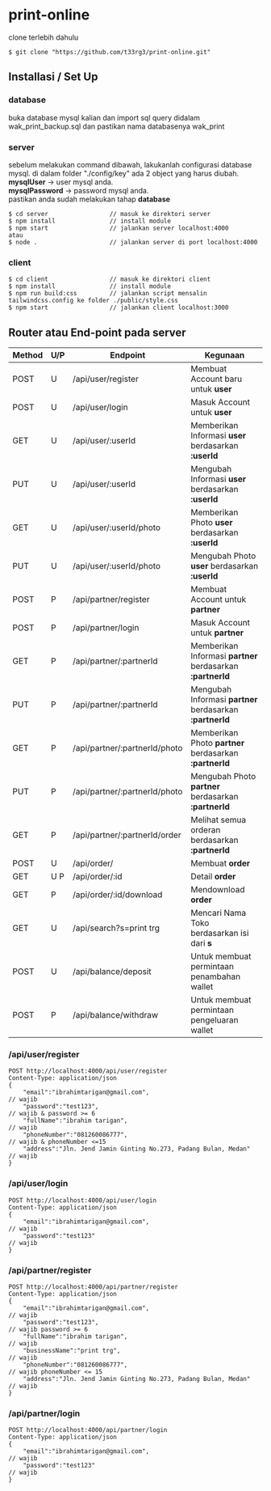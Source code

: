 # print-online
clone terlebih dahulu
```
$ git clone "https://github.com/t33rg3/print-online.git"
```

## Installasi / Set Up

### database
buka database mysql kalian dan import sql query didalam wak_print_backup.sql dan 
pastikan nama databasenya wak_print

### server
sebelum melakukan command dibawah, lakukanlah configurasi database mysql.
di dalam folder "./config/key" ada 2 object yang harus diubah.    
**mysqlUser** -> user mysql anda.  
**mysqlPassword** -> password mysql anda.  
pastikan anda sudah melakukan tahap **database**
```
$ cd server                 // masuk ke direktori server
$ npm install               // install module
$ npm start                 // jalankan server localhost:4000
atau
$ node .                    // jalankan server di port localhost:4000
```

### client
```
$ cd client                 // masuk ke direktori client
$ npm install               // install module
$ npm run build:css         // jalankan script mensalin tailwindcss.config ke folder ./public/style.css
$ npm start                 // jalankan client localhost:3000
```

## Router atau End-point pada server
| Method    | U/P | Endpoint                      | Kegunaan                                                    |
|-----------|-----|-------------------------------|-------------------------------------------------------------|
| POST      |  U  | /api/user/register            | Membuat Account baru untuk **user**                         |
| POST      |  U  | /api/user/login               | Masuk Account untuk **user**                                |
| GET       |  U  | /api/user/:userId             | Memberikan Informasi **user** berdasarkan **:userId**       |
| PUT       |  U  | /api/user/:userId             | Mengubah Informasi **user** berdasarkan **:userId**         |
| GET       |  U  | /api/user/:userId/photo       | Memberikan Photo **user** berdasarkan **:userId**           |
| PUT       |  U  | /api/user/:userId/photo       | Mengubah Photo **user** berdasarkan **:userId**             |
| POST      |  P  | /api/partner/register         | Membuat Account untuk **partner**                           |
| POST      |  P  | /api/partner/login            | Masuk Account untuk **partner**                             |
| GET       |  P  | /api/partner/:partnerId       | Memberikan Informasi **partner** berdasarkan **:partnerId** |
| PUT       |  P  | /api/partner/:partnerId       | Mengubah Informasi **partner** berdasarkan **:partnerId**   |
| GET       |  P  | /api/partner/:partnerId/photo | Memberikan Photo **partner** berdasarkan **:partnerId**     |
| PUT       |  P  | /api/partner/:partnerId/photo | Mengubah Photo **partner** berdasarkan **:partnerId**       |
| GET       |  P  | /api/partner/:partnerId/order | Melihat semua orderan berdasarkan **:partnerId**            |
| POST      |  U  | /api/order/                   | Membuat **order**                                           |
| GET       | U P | /api/order/:id                | Detail **order**                                            |
| GET       |  P  | /api/order/:id/download       | Mendownload **order**                                       |
| GET       |  U  |/api/search?s=print trg        | Mencari Nama Toko berdasarkan isi dari **s**                |
| POST      |  U  |/api/balance/deposit           | Untuk membuat permintaan penambahan wallet                  |
| POST      |  P  |/api/balance/withdraw          | Untuk membuat permintaan pengeluaran wallet                 |

### /api/user/register
```
POST http://localhost:4000/api/user/register
Content-Type: application/json
{
    "email":"ibrahimtarigan@gmail.com",                                 // wajib
    "password":"test123",                                               // wajib & password >= 6
    "fullName":"ibrahim tarigan",                                       // wajib
    "phoneNumber":"081260086777",                                       // wajib & phoneNumber <=15
    "address":"Jln. Jend Jamin Ginting No.273, Padang Bulan, Medan"     // wajib
}
```

### /api/user/login
```
POST http://localhost:4000/api/user/login
Content-Type: application/json
{
    "email":"ibrahimtarigan@gmail.com",                                 // wajib
    "password":"test123"                                                // wajib
}
```

### /api/partner/register
```
POST http://localhost:4000/api/partner/register
Content-Type: application/json
{
    "email":"ibrahimtarigan@gmail.com",                                 // wajib
    "password":"test123",                                               // wajib password >= 6
    "fullName":"ibrahim tarigan",                                       // wajib
    "businessName":"print trg",                                         // wajib
    "phoneNumber":"081260086777",                                       // wajib phoneNumber <= 15
    "address":"Jln. Jend Jamin Ginting No.273, Padang Bulan, Medan"     // wajib 
}
```

### /api/partner/login
```
POST http://localhost:4000/api/partner/login
Content-Type: application/json
{
    "email":"ibrahimtarigan@gmail.com",                                 // wajib 
    "password":"test123"                                                // wajib 
}
```
